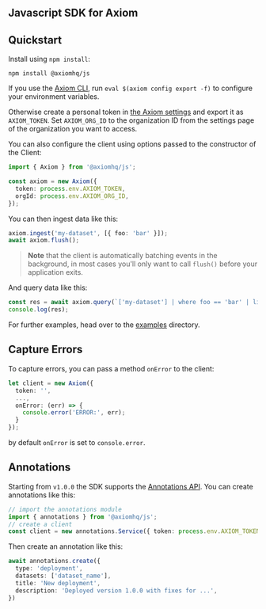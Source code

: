 ## Javascript SDK for Axiom

## Quickstart

Install using `npm install`:

```shell
npm install @axiomhq/js
```

If you use the [Axiom CLI](https://github.com/axiomhq/cli), run `eval $(axiom config export -f)` to configure your environment variables.

Otherwise create a personal token in [the Axiom settings](https://app.axiom.co/profile) and export it as `AXIOM_TOKEN`. Set `AXIOM_ORG_ID` to the organization ID from the settings page of the organization you want to access.

You can also configure the client using options passed to the constructor of the Client:

```ts
import { Axiom } from '@axiomhq/js';

const axiom = new Axiom({
  token: process.env.AXIOM_TOKEN,
  orgId: process.env.AXIOM_ORG_ID,
});
```

You can then ingest data like this:

```ts
axiom.ingest('my-dataset', [{ foo: 'bar' }]);
await axiom.flush();
```

> **Note** that the client is automatically batching events in the background, in most cases you'll only want to call `flush()` before your application exits.

And query data like this:

```ts
const res = await axiom.query(`['my-dataset'] | where foo == 'bar' | limit 100`);
console.log(res);
```

For further examples, head over to the [examples](../../examples/js) directory.


## Capture Errors

To capture errors, you can pass a method `onError` to the client:

```ts
let client = new Axiom({
  token: '',
  ...,
  onError: (err) => {
    console.error('ERROR:', err);
  }
});
```
by default `onError` is set to `console.error`.


## Annotations

Starting from `v1.0.0` the SDK supports the [Annotations API](https://axiom.co/docs/restapi/endpoints/createAnnotation). You can create annotations like this:

```ts
// import the annotations module
import { annotations } from '@axiomhq/js';
// create a client
const client = new annotations.Service({ token: process.env.AXIOM_TOKEN });
```

Then create an annotation like this:

```ts
await annotations.create({
  type: 'deployment',
  datasets: ['dataset_name'],
  title: 'New deployment',
  description: 'Deployed version 1.0.0 with fixes for ...',
})
```
